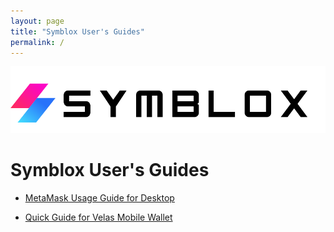 ```yaml
---
layout: page
title: "Symblox User's Guides"
permalink: /
---
```


![Symblox Logo](assets/SymbloxLogoName.png "Symblox Logo")

# Symblox User's Guides

-   [MetaMask Usage Guide for Desktop](/guides/yield-farming/2020/10/22/symblox-guide-for-pc)

-   [Quick Guide for Velas Mobile Wallet](/guides/yield-farming/2020/10/22/symblox-guide-for-mobile)
